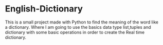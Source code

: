 # English-Dictionary
This is a small project made with Python to find the meaning of the word like a dictionary. Where I am going to use the basics data type list,tuples and dictionary with some basic operations in order to create the Real time dictionary.
